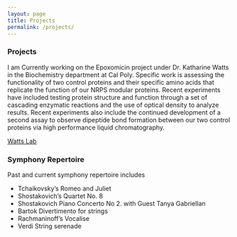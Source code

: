 ```yaml
---
layout: page
title: Projects
permalink: /projects/
---
```


### Projects

I am Currently working on the Epoxomicin project under Dr. Katharine Watts in the Biochemistry department at Cal Poly. Specific work is assessing the functionality of two control proteins and their specific amino acids that replicate the function of our NRPS modular proteins. 
Recent experiments have included testing protein structure and function through a set of cascading enzymatic reactions and the use of optical density to analyze results. Recent experiments also include the continued development of a second assay to observe dipeptide bond formation between our two control proteins via high performance liquid chromatography.

[Watts Lab](https://krwatts.wixsite.com/wattslabcalpoly)

### Symphony Repertoire

Past and current symphony repertoire includes 

- Tchaikovsky’s Romeo and Juliet 
- Shostakovich’s Quartet No. 8 
- Shostakovich Piano Concerto No 2. with Guest Tanya Gabriellan 
- Bartok Divertimento for strings 
- Rachmaninoff’s Vocalise 
- Verdi String serenade 
